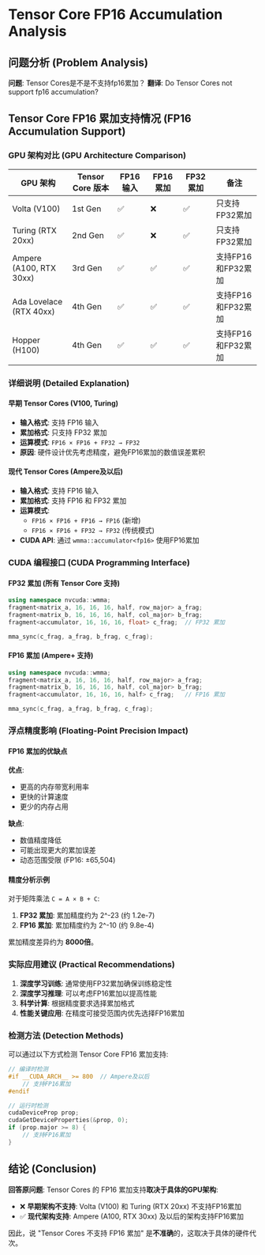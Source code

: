 # Tensor Core FP16 Accumulation Analysis

## 问题分析 (Problem Analysis)

**问题**: Tensor Cores是不是不支持fp16累加？
**翻译**: Do Tensor Cores not support fp16 accumulation?

## Tensor Core FP16 累加支持情况 (FP16 Accumulation Support)

### GPU 架构对比 (GPU Architecture Comparison)

| GPU 架构 | Tensor Core 版本 | FP16 输入 | FP16 累加 | FP32 累加 | 备注 |
|----------|-----------------|----------|----------|----------|------|
| Volta (V100) | 1st Gen | ✅ | ❌ | ✅ | 只支持FP32累加 |
| Turing (RTX 20xx) | 2nd Gen | ✅ | ❌ | ✅ | 只支持FP32累加 |
| Ampere (A100, RTX 30xx) | 3rd Gen | ✅ | ✅ | ✅ | 支持FP16和FP32累加 |
| Ada Lovelace (RTX 40xx) | 4th Gen | ✅ | ✅ | ✅ | 支持FP16和FP32累加 |
| Hopper (H100) | 4th Gen | ✅ | ✅ | ✅ | 支持FP16和FP32累加 |

### 详细说明 (Detailed Explanation)

#### 早期 Tensor Cores (V100, Turing)
- **输入格式**: 支持 FP16 输入
- **累加格式**: 只支持 FP32 累加
- **运算模式**: `FP16 × FP16 + FP32 → FP32`
- **原因**: 硬件设计优先考虑精度，避免FP16累加的数值误差累积

#### 现代 Tensor Cores (Ampere及以后)
- **输入格式**: 支持 FP16 输入
- **累加格式**: 支持 FP16 和 FP32 累加
- **运算模式**: 
  - `FP16 × FP16 + FP16 → FP16` (新增)
  - `FP16 × FP16 + FP32 → FP32` (传统模式)
- **CUDA API**: 通过 `wmma::accumulator<fp16>` 使用FP16累加

### CUDA 编程接口 (CUDA Programming Interface)

#### FP32 累加 (所有 Tensor Core 支持)
```cpp
using namespace nvcuda::wmma;
fragment<matrix_a, 16, 16, 16, half, row_major> a_frag;
fragment<matrix_b, 16, 16, 16, half, col_major> b_frag;
fragment<accumulator, 16, 16, 16, float> c_frag;  // FP32 累加

mma_sync(c_frag, a_frag, b_frag, c_frag);
```

#### FP16 累加 (Ampere+ 支持)
```cpp
using namespace nvcuda::wmma;
fragment<matrix_a, 16, 16, 16, half, row_major> a_frag;
fragment<matrix_b, 16, 16, 16, half, col_major> b_frag;
fragment<accumulator, 16, 16, 16, half> c_frag;   // FP16 累加

mma_sync(c_frag, a_frag, b_frag, c_frag);
```

### 浮点精度影响 (Floating-Point Precision Impact)

#### FP16 累加的优缺点

**优点**:
- 更高的内存带宽利用率
- 更快的计算速度
- 更少的内存占用

**缺点**:
- 数值精度降低
- 可能出现更大的累加误差
- 动态范围受限 (FP16: ±65,504)

#### 精度分析示例

对于矩阵乘法 `C = A × B + C`:

1. **FP32 累加**: 累加精度约为 2^-23 (约 1.2e-7)
2. **FP16 累加**: 累加精度约为 2^-10 (约 9.8e-4)

累加精度差异约为 **8000倍**。

### 实际应用建议 (Practical Recommendations)

1. **深度学习训练**: 通常使用FP32累加确保训练稳定性
2. **深度学习推理**: 可以考虑FP16累加以提高性能
3. **科学计算**: 根据精度要求选择累加格式
4. **性能关键应用**: 在精度可接受范围内优先选择FP16累加

### 检测方法 (Detection Methods)

可以通过以下方式检测 Tensor Core FP16 累加支持:

```cpp
// 编译时检测
#if __CUDA_ARCH__ >= 800  // Ampere及以后
    // 支持FP16累加
#endif

// 运行时检测
cudaDeviceProp prop;
cudaGetDeviceProperties(&prop, 0);
if (prop.major >= 8) {
    // 支持FP16累加
}
```

## 结论 (Conclusion)

**回答原问题**: Tensor Cores 的 FP16 累加支持**取决于具体的GPU架构**:

- ❌ **早期架构不支持**: Volta (V100) 和 Turing (RTX 20xx) 不支持FP16累加
- ✅ **现代架构支持**: Ampere (A100, RTX 30xx) 及以后的架构支持FP16累加

因此，说 "Tensor Cores 不支持 FP16 累加" 是**不准确**的，这取决于具体的硬件代次。